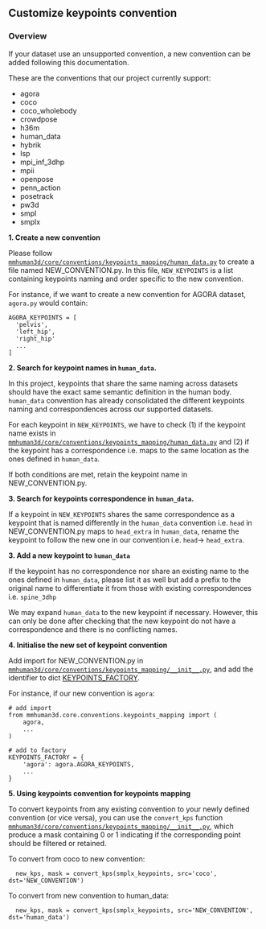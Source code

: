 ## Customize keypoints convention

### Overview

If your dataset use an unsupported convention, a new convention can be added following this documentation.

These are the conventions that our project currently support:
  - agora
  - coco
  - coco_wholebody
  - crowdpose
  - h36m
  - human_data
  - hybrik
  - lsp
  - mpi_inf_3dhp
  - mpii
  - openpose
  - penn_action
  - posetrack
  - pw3d
  - smpl
  - smplx


**1. Create a new convention**

Please follow
[`mmhuman3d/core/conventions/keypoints_mapping/human_data.py`](https://github.com/open-mmlab/mmhuman3d/tree/main/mmhuman3d/core/conventions/keypoints_mapping/human_data.py) to create a file named NEW_CONVENTION.py. In this file,
`NEW_KEYPOINTS` is a list containing keypoints naming and order specific to the new convention.

For instance, if we want to create a new convention for AGORA dataset, `agora.py` would contain:
```
AGORA_KEYPOINTS = [
  'pelvis',
  'left_hip',
  'right_hip'
  ...
]
```

**2. Search for keypoint names in `human_data`.**

In this project, keypoints that share the same naming across datasets should have the exact same semantic definition in the human body. `human_data` convention has already consolidated the different keypoints naming and correspondences across our supported datasets.

For each keypoint in `NEW_KEYPOINTS`, we have to check (1) if the keypoint name exists in [`mmhuman3d/core/conventions/keypoints_mapping/human_data.py`](https://github.com/open-mmlab/mmhuman3d/tree/main/mmhuman3d/core/conventions/keypoints_mapping/human_data.py) and (2) if the keypoint has a correspondence i.e. maps to the same
location as the ones defined in `human_data`.

If both conditions are met, retain the keypoint name in NEW_CONVENTION.py.


**3. Search for keypoints correspondence in `human_data`.**

If a keypoint in `NEW_KEYPOINTS` shares the same correspondence as a keypoint that is named differently in the `human_data` convention i.e. `head` in NEW_CONVENTION.py maps to `head_extra`
in `human_data`, rename the keypoint to follow the new one in our convention i.e. `head`-> `head_extra`.

**3. Add a new keypoint to `human_data`**

If the keypoint has no correspondence nor share an existing name to the ones defined in `human_data`, please list it as well but add a prefix to the original name to differentiate it from those with existing correspondences i.e. `spine_3dhp`

We may expand `human_data` to the new keypoint if necessary. However, this can only be done after checking that the new keypoint do not have a correspondence and there is no conflicting names.

**4. Initialise the new set of keypoint convention**

Add import for NEW_CONVENTION.py in
[`mmhuman3d/core/conventions/keypoints_mapping/__init__.py`](mmhuman3d/core/conventions/keypoints_mapping/__init__.py#L8-25), and add the identifier to dict [KEYPOINTS_FACTORY](mmhuman3d/core/conventions/keypoints_mapping/__init__.py#L27-52).

For instance, if our new convention is `agora`:
```
# add import
from mmhuman3d.core.conventions.keypoints_mapping import (
    agora,
    ...
)

# add to factory
KEYPOINTS_FACTORY = {
    'agora': agora.AGORA_KEYPOINTS,
    ...
}
```

**5. Using keypoints convention for keypoints mapping**

To convert keypoints from any existing convention to your newly defined convention (or vice versa), you can use the `convert_kps` function [`mmhuman3d/core/conventions/keypoints_mapping/__init__.py`](https://github.com/open-mmlab/mmhuman3d/tree/main/mmhuman3d/core/conventions/keypoints_mapping/__init__.py), which produce a mask containing 0 or 1 indicating if the corresponding point should be filtered or retained.

To convert from coco to new convention:
```
  new_kps, mask = convert_kps(smplx_keypoints, src='coco', dst='NEW_CONVENTION')
```

To convert from new convention to human_data:
```
  new_kps, mask = convert_kps(smplx_keypoints, src='NEW_CONVENTION', dst='human_data')
```
